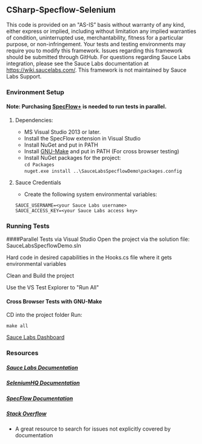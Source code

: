 ## CSharp-Specflow-Selenium

This code is provided on an "AS-IS” basis without warranty of any kind, either express or implied, including without limitation any implied warranties of condition, uninterrupted use, merchantability, fitness for a particular purpose, or non-infringement. Your tests and testing environments may require you to modify this framework. Issues regarding this framework should be submitted through GitHub. For questions regarding Sauce Labs integration, please see the Sauce Labs documentation at https://wiki.saucelabs.com/. This framework is not maintained by Sauce Labs Support.

### Environment Setup
#### Note: Purchasing [SpecFlow+](http://www.specflow.org/plus/) is needed to run tests in parallel.

1. Dependencies:
    * MS Visual Studio 2013 or later.
    * Install the SpecFlow extension in Visual Studio
    * Install NuGet and put in PATH
    * Install [GNU-Make](https://www.gnu.org/software/make/) and put in PATH (For cross browser testing)
    * Install NuGet packages for the project: <br>
```cd Packages```<br>
```nuget.exe install ..\SauceLabsSpecflowDemo\packages.config```<br>

2. Sauce Credentials
    * Create the following system environmental variables:
    ```
    SAUCE_USERNAME=<your Sauce Labs username>
    SAUCE_ACCESS_KEY=<your Sauce Labs access key>
    ```
### Running Tests
   ####Parallel Tests via Visual Studio
Open the project via the solution file: SauceLabsSpecflowDemo.sln

Hard code in desired capabilities in the Hooks.cs file where it gets environmental variables

Clean and Build the project

Use the VS Test Explorer to "Run All"

#### Cross Browser Tests with GNU-Make
CD into the project folder
Run:
```
make all
```
[Sauce Labs Dashboard](https://saucelabs.com/beta/dashboard/)

### Resources
##### [Sauce Labs Documentation](https://wiki.saucelabs.com/)

##### [SeleniumHQ Documentation](http://www.seleniumhq.org/docs/)

##### [SpecFlow Documentation](http://www.specflow.org/plus/)

##### [Stack Overflow](http://stackoverflow.com/)
* A great resource to search for issues not explicitly covered by documentation
